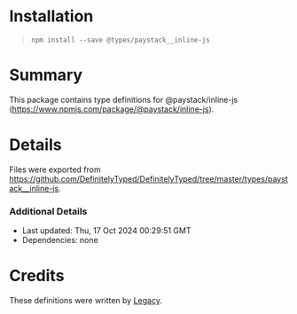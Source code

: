 # Installation
> `npm install --save @types/paystack__inline-js`

# Summary
This package contains type definitions for @paystack/inline-js (https://www.npmjs.com/package/@paystack/inline-js).

# Details
Files were exported from https://github.com/DefinitelyTyped/DefinitelyTyped/tree/master/types/paystack__inline-js.

### Additional Details
 * Last updated: Thu, 17 Oct 2024 00:29:51 GMT
 * Dependencies: none

# Credits
These definitions were written by [Legacy](https://github.com/3m1n3nc3).
